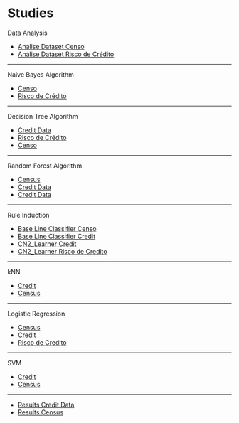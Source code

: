 # Studies

Data Analysis
* [Análise Dataset Censo](./Naive_Bayes/Análise_Dataset_Censo.ipynb)
* [Análise Dataset Risco de Crédito](./Naive_Bayes/Análise_Dataset_Crédito.ipynb)

---

Naive Bayes Algorithm
* [Censo](./Naive_Bayes/Naive_Bayes_Censo.ipynb)
* [Risco de Crédito](./Naive_Bayes/Naive_Bayes_Risco_de_Credito.ipynb)

---

Decision Tree Algorithm
* [Credit Data](./Decision_Tree/Decision_Tree_Credit_Data.ipynb)
* [Risco de Crédito](./Decision_Tree/Decision_Tree_Risco_Credito.ipynb)
* [Censo](./Decision_Tree/Decision_Tree_Census.ipynb)

---

Random Forest Algorithm 
* [Census](./Decision_Tree/Random_Forest_Census.ipynb)
* [Credit Data](./Decision_Tree/Random_forest_Credit_Data.ipynb)
* [Credit Data](./Decision_Tree/Random_forest_Credit_Data(2).ipynb)

---

Rule Induction
* [Base Line Classifier Censo](./Rule_Induction/Base_Line_Classifier_Censo.ipynb)
* [Base Line Classifier Credit](./Rule_Induction/Base_Line_Classifier_Credit.ipynb)
* [CN2_Learner Credit](./Rule_Induction/CN2_Learner_Credit.ipynb)
* [CN2_Learner Risco de Credito](./Rule_Induction/CN2_Learner_Risco_de_Credito.ipynb)

---

kNN
* [Credit](./Knn/Knn_Credito.ipynb)
* [Census](./kNN/Knn_Censo.ipynb)

---

Logistic Regression
* [Census](./Logistic_Regression/Logistic_Regression_Census.ipynb)
* [Credit](./Logistic_Regression/Logistic_Regression_Credit_Data.ipynb)
* [Risco de Credito](./Logistic_Regression/Logistic_Regression_Risco_Credito.ipynb)

---

SVM
* [Credit](./SVM/SVM_Credit_Data.ipynb)
* [Census](./SVM/SVM_Census.ipynb)

---

* [Results Credit Data](./Results/Results_Credit_Data)
* [Results Census](./Results/Results_Census)